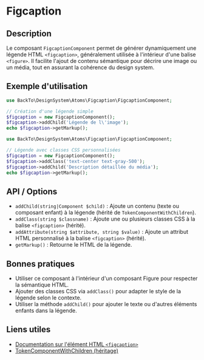 # Figcaption

## Description
Le composant `FigcaptionComponent` permet de générer dynamiquement une légende HTML `<figcaption>`, généralement utilisée à l'intérieur d'une balise `<figure>`. Il facilite l'ajout de contenu sémantique pour décrire une image ou un média, tout en assurant la cohérence du design system.

## Exemple d'utilisation
```php
use BackTo\DesignSystem\Atoms\Figcaption\FigcaptionComponent;

// Création d'une légende simple
$figcaption = new FigcaptionComponent();
$figcaption->addChild('Légende de l\'image');
echo $figcaption->getMarkup();
```

```php
use BackTo\DesignSystem\Atoms\Figcaption\FigcaptionComponent;

// Légende avec classes CSS personnalisées
$figcaption = new FigcaptionComponent();
$figcaption->addClass('text-center text-gray-500');
$figcaption->addChild('Description détaillée du média');
echo $figcaption->getMarkup();
```

## API / Options
- `addChild(string|Component $child)` : Ajoute un contenu (texte ou composant enfant) à la légende (hérité de `TokenComponentWithChildren`).
- `addClass(string $classname)` : Ajoute une ou plusieurs classes CSS à la balise `<figcaption>` (hérité).
- `addAttribute(string $attribute, string $value)` : Ajoute un attribut HTML personnalisé à la balise `<figcaption>` (hérité).
- `getMarkup()` : Retourne le HTML de la légende.

## Bonnes pratiques
- Utiliser ce composant à l'intérieur d'un composant Figure pour respecter la sémantique HTML.
- Ajouter des classes CSS via `addClass()` pour adapter le style de la légende selon le contexte.
- Utiliser la méthode `addChild()` pour ajouter le texte ou d'autres éléments enfants dans la légende.

## Liens utiles
- [Documentation sur l'élément HTML `<figcaption>`](https://developer.mozilla.org/fr/docs/Web/HTML/Element/figcaption)
- [TokenComponentWithChildren (héritage)](../TokenComponentWithChildren.php) 